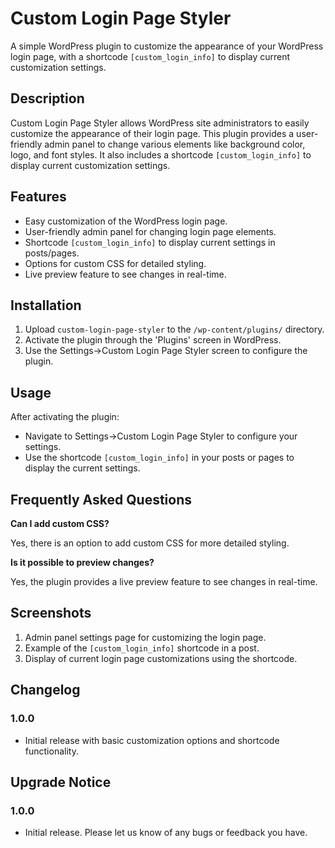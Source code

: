 # Custom Login Page Styler

A simple WordPress plugin to customize the appearance of your WordPress login page, with a shortcode `[custom_login_info]` to display current customization settings.

## Description

Custom Login Page Styler allows WordPress site administrators to easily customize the appearance of their login page. This plugin provides a user-friendly admin panel to change various elements like background color, logo, and font styles. It also includes a shortcode `[custom_login_info]` to display current customization settings.

## Features

- Easy customization of the WordPress login page.
- User-friendly admin panel for changing login page elements.
- Shortcode `[custom_login_info]` to display current settings in posts/pages.
- Options for custom CSS for detailed styling.
- Live preview feature to see changes in real-time.

## Installation

1. Upload `custom-login-page-styler` to the `/wp-content/plugins/` directory.
2. Activate the plugin through the 'Plugins' screen in WordPress.
3. Use the Settings->Custom Login Page Styler screen to configure the plugin.

## Usage

After activating the plugin:
- Navigate to Settings->Custom Login Page Styler to configure your settings.
- Use the shortcode `[custom_login_info]` in your posts or pages to display the current settings.

## Frequently Asked Questions

**Can I add custom CSS?**

Yes, there is an option to add custom CSS for more detailed styling.

**Is it possible to preview changes?**

Yes, the plugin provides a live preview feature to see changes in real-time.

## Screenshots

1. Admin panel settings page for customizing the login page.
2. Example of the `[custom_login_info]` shortcode in a post.
3. Display of current login page customizations using the shortcode.

## Changelog

### 1.0.0
- Initial release with basic customization options and shortcode functionality.

## Upgrade Notice

### 1.0.0
- Initial release. Please let us know of any bugs or feedback you have.
